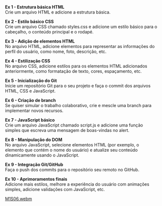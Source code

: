 <b>Ex 1 - Estrutura básica HTML</br></b>
Crie um arquivo HTML e adicione a estrutura básica.

<b>Ex 2 - Estilo básico CSS</br></b>
Crie um arquivo CSS chamado styles.css e adicione um estilo básico para o cabeçalho, o conteúdo principal e o rodapé.

<b>Ex 3 - Adição de elementos HTML</br></b>
No arquivo HTML, adicione elementos para representar as informações do perfil do usuário, como nome, foto, descrição, etc.

<b>Ex 4 - Estilização CSS</br></b>
No arquivo CSS, adicione estilos para os elementos HTML adicionados anteriormente, como formatação de texto, cores, espaçamento, etc.

<b>Ex 5 - Inicialização do Git</br></b>
Inicie um repositório Git para o seu projeto e faça o commit dos arquivos HTML, CSS e JavaScript.

<b>Ex 6 - Criação de branch</br></b>
Se quiser simular o trabalho colaborativo, crie e mescle uma branch para implementar novos recursos.

<b>Ex 7 - JavaScript básico</br></b>
Crie um arquivo JavaScript chamado script.js e adicione uma função simples que escreva uma mensagem de boas-vindas no alert.

<b>Ex 8 - Manipulação do DOM</br></b>
No arquivo JavaScript, selecione elementos HTML (por exemplo, o elemento que contém o nome do usuário) e atualize seu conteúdo dinamicamente usando o JavaScript.

<b>Ex 9 - Integração Git/GitHub</br></b>
Faça o push dos commits para o repositório seu remoto no GitHub.

<b>Ex 10 - Aprimoramentos finais</br></b>
Adicione mais estilos, melhore a experiência do usuário com animações simples, adicione validações com JavaScript, etc.


[M1S06.webm](https://github.com/jaquelinemarina/FuturoDEV_M1S06/assets/153782247/edb66ba9-9430-4e99-bba7-c8006336533a)
